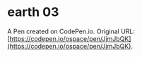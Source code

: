 # earth 03

A Pen created on CodePen.io. Original URL: [https://codepen.io/ospace/pen/JjmJbQK](https://codepen.io/ospace/pen/JjmJbQK).

